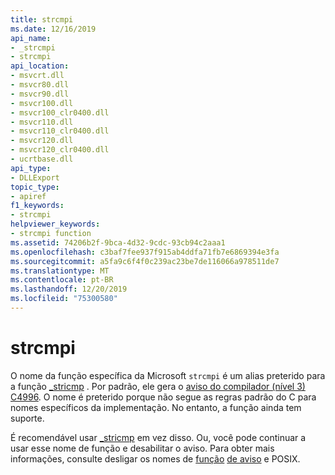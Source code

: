 ```yaml
---
title: strcmpi
ms.date: 12/16/2019
api_name:
- _strcmpi
- strcmpi
api_location:
- msvcrt.dll
- msvcr80.dll
- msvcr90.dll
- msvcr100.dll
- msvcr100_clr0400.dll
- msvcr110.dll
- msvcr110_clr0400.dll
- msvcr120.dll
- msvcr120_clr0400.dll
- ucrtbase.dll
api_type:
- DLLExport
topic_type:
- apiref
f1_keywords:
- strcmpi
helpviewer_keywords:
- strcmpi function
ms.assetid: 74206b2f-9bca-4d32-9cdc-93cb94c2aaa1
ms.openlocfilehash: c3baf7fee937f915ab4ddfa71fb7e6869394e3fa
ms.sourcegitcommit: a5fa9c6f4f0c239ac23be7de116066a978511de7
ms.translationtype: MT
ms.contentlocale: pt-BR
ms.lasthandoff: 12/20/2019
ms.locfileid: "75300580"
---
```

# <a name="strcmpi"></a>strcmpi

O nome da função específica da Microsoft `strcmpi` é um alias preterido para a função [_stricmp](stricmp-wcsicmp-mbsicmp-stricmp-l-wcsicmp-l-mbsicmp-l.md) . Por padrão, ele gera o [aviso do compilador (nível 3) C4996](../../error-messages/compiler-warnings/compiler-warning-level-3-c4996.md). O nome é preterido porque não segue as regras padrão do C para nomes específicos da implementação. No entanto, a função ainda tem suporte.

É recomendável usar [_stricmp](stricmp-wcsicmp-mbsicmp-stricmp-l-wcsicmp-l-mbsicmp-l.md) em vez disso. Ou, você pode continuar a usar esse nome de função e desabilitar o aviso. Para obter mais informações, consulte desligar os nomes de [função](../../error-messages/compiler-warnings/compiler-warning-level-3-c4996.md#posix-function-names) [de aviso](../../error-messages/compiler-warnings/compiler-warning-level-3-c4996.md#turn-off-the-warning) e POSIX.
